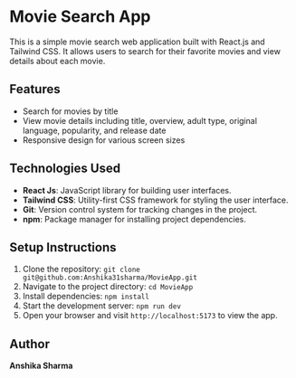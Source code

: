 # Movie Search App

This is a simple movie search web application built with React.js and Tailwind CSS. It allows users to search for their favorite movies and view details about each movie.

## Features

- Search for movies by title
- View movie details including title, overview, adult type, original language, popularity, and release date
- Responsive design for various screen sizes


## Technologies Used

- **React Js**: JavaScript library for building user interfaces.
- **Tailwind CSS**: Utility-first CSS framework for styling the user interface.
- **Git**: Version control system for tracking changes in the project.
- **npm**: Package manager for installing project dependencies.


## Setup Instructions

1. Clone the repository: `git clone git@github.com:Anshika31sharma/MovieApp.git`
2. Navigate to the project directory: `cd MovieApp`
3. Install dependencies: `npm install`
4. Start the development server: `npm run dev`
5. Open your browser and visit `http://localhost:5173` to view the app.

## Author

**Anshika Sharma**